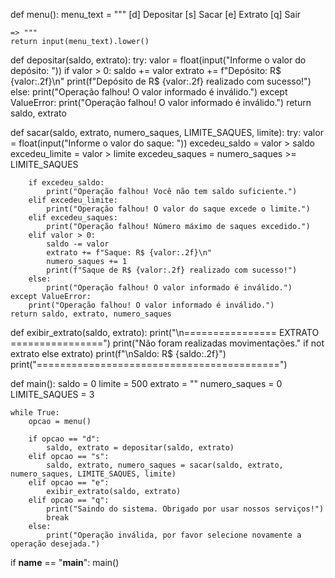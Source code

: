 def menu():
    menu_text = """
    [d] Depositar
    [s] Sacar
    [e] Extrato
    [q] Sair

    => """
    return input(menu_text).lower()

def depositar(saldo, extrato):
    try:
        valor = float(input("Informe o valor do depósito: "))
        if valor > 0:
            saldo += valor
            extrato += f"Depósito: R$ {valor:.2f}\n"
            print(f"Depósito de R$ {valor:.2f} realizado com sucesso!")
        else:
            print("Operação falhou! O valor informado é inválido.")
    except ValueError:
        print("Operação falhou! O valor informado é inválido.")
    return saldo, extrato

def sacar(saldo, extrato, numero_saques, LIMITE_SAQUES, limite):
    try:
        valor = float(input("Informe o valor do saque: "))
        excedeu_saldo = valor > saldo
        excedeu_limite = valor > limite
        excedeu_saques = numero_saques >= LIMITE_SAQUES

        if excedeu_saldo:
            print("Operação falhou! Você não tem saldo suficiente.")
        elif excedeu_limite:
            print("Operação falhou! O valor do saque excede o limite.")
        elif excedeu_saques:
            print("Operação falhou! Número máximo de saques excedido.")
        elif valor > 0:
            saldo -= valor
            extrato += f"Saque: R$ {valor:.2f}\n"
            numero_saques += 1
            print(f"Saque de R$ {valor:.2f} realizado com sucesso!")
        else:
            print("Operação falhou! O valor informado é inválido.")
    except ValueError:
        print("Operação falhou! O valor informado é inválido.")
    return saldo, extrato, numero_saques

def exibir_extrato(saldo, extrato):
    print("\n================ EXTRATO ================")
    print("Não foram realizadas movimentações." if not extrato else extrato)
    print(f"\nSaldo: R$ {saldo:.2f}")
    print("==========================================")

def main():
    saldo = 0
    limite = 500
    extrato = ""
    numero_saques = 0
    LIMITE_SAQUES = 3

    while True:
        opcao = menu()

        if opcao == "d":
            saldo, extrato = depositar(saldo, extrato)
        elif opcao == "s":
            saldo, extrato, numero_saques = sacar(saldo, extrato, numero_saques, LIMITE_SAQUES, limite)
        elif opcao == "e":
            exibir_extrato(saldo, extrato)
        elif opcao == "q":
            print("Saindo do sistema. Obrigado por usar nossos serviços!")
            break
        else:
            print("Operação inválida, por favor selecione novamente a operação desejada.")

if __name__ == "__main__":
    main()
